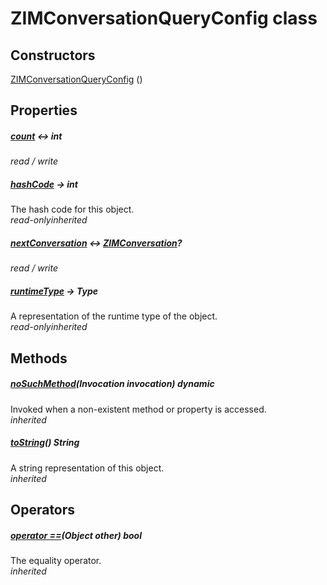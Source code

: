 


# ZIMConversationQueryConfig class













## Constructors

[ZIMConversationQueryConfig](../zego_uikit_prebuilt_live_audio_room/ZIMConversationQueryConfig/ZIMConversationQueryConfig.md) ()

   


## Properties

##### [count](../zego_uikit_prebuilt_live_audio_room/ZIMConversationQueryConfig/count.md) &#8596; int



  
_<span class="feature">read / write</span>_



##### [hashCode](../zego_uikit_prebuilt_live_audio_room/ZIMConversationQueryConfig/hashCode.md) &#8594; int



The hash code for this object.  
_<span class="feature">read-only</span><span class="feature">inherited</span>_



##### [nextConversation](../zego_uikit_prebuilt_live_audio_room/ZIMConversationQueryConfig/nextConversation.md) &#8596; [ZIMConversation](../zego_uikit_prebuilt_live_audio_room/ZIMConversation-class.md)?



  
_<span class="feature">read / write</span>_



##### [runtimeType](../zego_uikit_prebuilt_live_audio_room/ZIMConversationQueryConfig/runtimeType.md) &#8594; Type



A representation of the runtime type of the object.  
_<span class="feature">read-only</span><span class="feature">inherited</span>_





## Methods

##### [noSuchMethod](../zego_uikit_prebuilt_live_audio_room/ZIMConversationQueryConfig/noSuchMethod.md)(Invocation invocation) dynamic



Invoked when a non-existent method or property is accessed.  
_<span class="feature">inherited</span>_



##### [toString](../zego_uikit_prebuilt_live_audio_room/ZIMConversationQueryConfig/toString.md)() String



A string representation of this object.  
_<span class="feature">inherited</span>_





## Operators

##### [operator ==](../zego_uikit_prebuilt_live_audio_room/ZIMConversationQueryConfig/operator_equals.md)(Object other) bool



The equality operator.  
_<span class="feature">inherited</span>_















